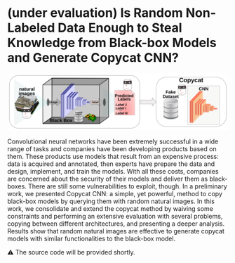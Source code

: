 # (under evaluation) Is Random Non-Labeled Data Enough to Steal Knowledge from Black-box Models and Generate Copycat CNN?

![Copycat](copycat.svg)

Convolutional neural networks have been extremely successful in a wide range of tasks and companies have been developing products based on them. These products use models that result from an expensive process: data is acquired and annotated, then experts have prepare the data and design, implement, and train the models. With all these costs, companies are concerned about the security of their models and deliver them as black-boxes. There are still some vulnerabilities to exploit, though. In a preliminary work, we presented Copycat CNN: a simple, yet powerful, method to copy black-box models by querying them with random natural images. In this work, we consolidate and extend the copycat method by waiving some constraints and performing an extensive evaluation with several problems, copying between different architectures, and presenting a deeper analysis. Results show that random natural images are effective to generate copycat models with similar functionalities to the black-box model.

⚠ The source code will be provided shortly.

